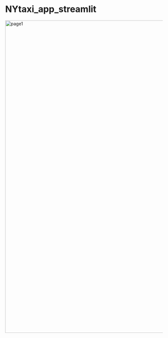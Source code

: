 # NYtaxi_app_streamlit

<img src="https://github.com/JasmineLin1205/NYtaxi_app-Project/blob/9215664bfa5047ef3531baefca354653b92042e7/picture/%E7%B6%B2%E7%AB%99%E6%9E%B6%E6%A7%8B.png" alt="page1" width="1000"/>
